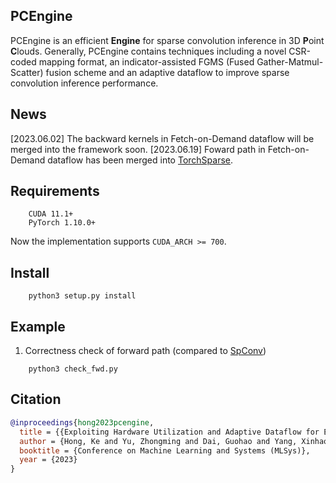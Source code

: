 ## **PCEngine**
PCEngine is an efficient **Engine** for sparse convolution inference in 3D **P**oint **C**louds. Generally, PCEngine contains techniques including a novel CSR-coded mapping format, an indicator-assisted FGMS (Fused Gather-Matmul-Scatter) fusion scheme and an adaptive dataflow to improve sparse convolution inference performance.

## **News**
[2023.06.02] The backward kernels in Fetch-on-Demand dataflow will be merged into the framework soon.
[2023.06.19] Foward path in Fetch-on-Demand dataflow has been merged into [TorchSparse](https://github.com/mit-han-lab/torchsparse).

## **Requirements**
``` 
    CUDA 11.1+
    PyTorch 1.10.0+
```
Now the implementation supports `CUDA_ARCH >= 700`.

## **Install**
```
    python3 setup.py install
```

## **Example**
1. Correctness check of forward path (compared to [SpConv](https://github.com/traveller59/spconv))
```
    python3 check_fwd.py
```

## **Citation**
```bibtex
@inproceedings{hong2023pcengine,
  title = {{Exploiting Hardware Utilization and Adaptive Dataflow for Efficient Sparse Convolution in 3D Point Clouds}},
  author = {Hong, Ke and Yu, Zhongming and Dai, Guohao and Yang, Xinhao and Lian, Yaoxiu and Liu, Zehao and Xu, Ningyi and Dong, Yuhan and Wang, Yu},
  booktitle = {Conference on Machine Learning and Systems (MLSys)},
  year = {2023}
}
```
